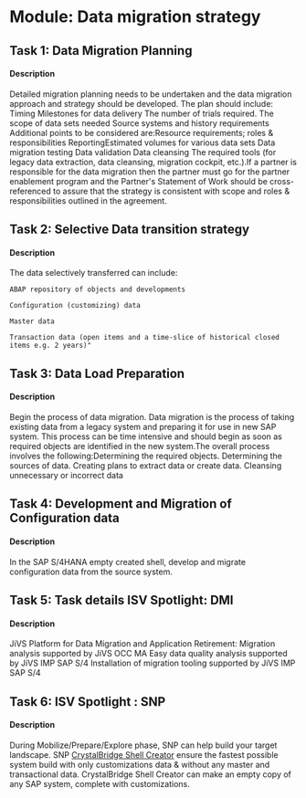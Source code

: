 
# Module: Data migration strategy
## Task 1: Data Migration Planning
#### Description
Detailed migration planning needs to be undertaken and the data migration approach and strategy should be developed. The plan should include: 
Timing
Milestones for data delivery
The number of trials required. 
The scope of data sets needed
Source systems and history requirements
Additional points to be considered are:Resource requirements; roles & responsibilities
ReportingEstimated volumes for various data sets
Data migration testing
Data validation
Data cleansing
The required tools (for legacy data extraction, data cleansing, migration cockpit, etc.).If a partner is responsible for the data migration then the partner must go for the partner enablement program and the Partner's Statement of Work should be cross-referenced to assure that the strategy is consistent with scope and roles & responsibilities outlined in the agreement.  

## Task 2: Selective Data transition strategy
#### Description
The data selectively transferred can include:


    ABAP repository of objects and developments

    Configuration (customizing) data

    Master data

    Transaction data (open items and a time-slice of historical closed items e.g. 2 years)"

## Task 3: Data Load Preparation
#### Description
Begin the process of data migration. Data migration is the process of taking existing data from a legacy system and preparing it for use in new SAP system. This process can be time intensive and should begin as soon as required objects are identified in the new system.The overall process involves the following:Determining the required objects. Determining the sources of data. Creating plans to extract data or create data. Cleansing unnecessary or incorrect data

## Task 4: Development and Migration of Configuration data
#### Description
In the SAP S/4HANA empty created shell, develop and migrate configuration data from the source system.
## Task 5: Task details   ISV Spotlight: DMI
#### Description
JiVS Platform for Data Migration and Application Retirement: Migration analysis supported by JiVS OCC MA Easy data quality analysis supported by JiVS IMP SAP S/4 Installation of migration tooling supported by JiVS IMP SAP S/4
## Task 6: ISV Spotlight : SNP
#### Description
During Mobilize/Prepare/Explore phase, SNP can help build your target landscape. SNP [CrystalBridge Shell Creator](https://www.snpgroup.com/en/platform/software-and-components/crystalbridge-shell-creator/) ensure the fastest possible system build with only customizations data & without any master and transactional data. CrystalBridge Shell Creator can make an empty copy of any SAP system, complete with customizations. 